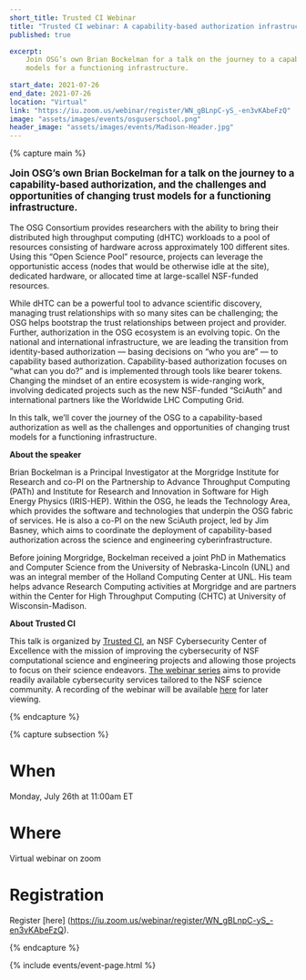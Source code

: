 ```yaml
---
short_title: Trusted CI Webinar
title: "Trusted CI webinar: A capability-based authorization infrastructure for distributed High Throughput Computing"
published: true

excerpt:
    Join OSG’s own Brian Bockelman for a talk on the journey to a capability-based authorization, and the challenges and opportunities of changing trust 
    models for a functioning infrastructure. 
   
start_date: 2021-07-26
end_date: 2021-07-26
location: "Virtual"
link: "https://iu.zoom.us/webinar/register/WN_gBLnpC-yS_-en3vKAbeFzQ"
image: "assets/images/events/osguserschool.png"
header_image: "assets/images/events/Madison-Header.jpg" 
---
```


{% capture main %}

<p style="font-size: larger; font-weight: bold;">Join OSG’s own Brian Bockelman for a talk on the journey to a capability-based authorization, and the challenges and opportunities of changing trust models for a functioning infrastructure.</p>

The OSG Consortium provides researchers with the ability to bring their distributed high throughput computing (dHTC) workloads to a pool of resources consisting 
of hardware across approximately 100 different sites. Using this “Open Science Pool” resource, projects can leverage the opportunistic access (nodes that would be 
otherwise idle at the site), dedicated hardware, or allocated time at large-scallel NSF-funded resources.

While dHTC can be a powerful tool to advance scientific discovery, managing trust relationships with so many sites can be challenging; the OSG helps bootstrap the 
trust relationships between project and provider. Further, authorization in the OSG ecosystem is an evolving topic. On the national and international 
infrastructure, we are leading the transition from identity-based authorization –– basing decisions on “who you are” –– to capability based authorization. 
Capability-based authorization focuses on “what can you do?” and is implemented through tools like bearer tokens. Changing the mindset of an entire ecosystem is 
wide-ranging work, involving dedicated projects such as the new NSF-funded “SciAuth” and international partners like the Worldwide LHC Computing Grid.

In this talk, we’ll cover the journey of the OSG to a capability-based authorization as well as the challenges and opportunities of changing trust models for a 
functioning infrastructure.

**About the speaker** 

Brian Bockelman is a Principal Investigator at the Morgridge Institute for Research and co-PI on the Partnership to Advance Throughput Computing (PATh) 
and Institute for Research and Innovation in Software for High Energy Physics (IRIS-HEP).  Within the OSG, he leads the Technology Area, which provides the 
software and technologies that underpin the OSG fabric of services.  He is also a co-PI on the new SciAuth project, led by Jim Basney, which aims to coordinate 
the deployment of capability-based authorization across the science and engineering cyberinfrastructure.

Before joining Morgridge, Bockelman received a joint PhD in Mathematics and Computer Science from the University of Nebraska-Lincoln (UNL) and was an integral 
member of the Holland Computing Center at UNL.  His team helps advance Research Computing activities at Morgridge and are partners within the Center for High 
Throughput Computing (CHTC) at University of Wisconsin-Madison.

**About Trusted CI** 

This talk is organized by [Trusted CI](https://www.trustedci.org/), an NSF Cybersecurity Center of Excellence with the mission of improving the cybersecurity of NSF computational science 
and engineering projects and allowing those projects to focus on their science endeavors. [The webinar series](https://www.trustedci.org/webinars) aims to provide readily available cybersecurity 
services tailored to the NSF science community. A recording of the webinar will be available [here](https://www.trustedci.org/webinars) for later viewing.

{% endcapture %}


{% capture subsection %}
# When

Monday, July 26th at 11:00am ET
 
# Where

Virtual webinar on zoom

# Registration
Register [here] (https://iu.zoom.us/webinar/register/WN_gBLnpC-yS_-en3vKAbeFzQ).

{% endcapture %}

{% include events/event-page.html %}
